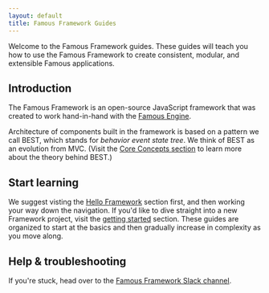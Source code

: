 ```yaml
---
layout: default
title: Famous Framework Guides
---
```


Welcome to the Famous Framework guides. These guides will teach you how to use the Famous Framework to create consistent, modular, and extensible Famous applications.

## Introduction

The Famous Framework is an open-source JavaScript framework that was created to work hand-in-hand with the [Famous Engine](famous.org/learn).

Architecture of components built in the framework is based on a pattern we call BEST, which stands for _behavior event state tree_. We think of BEST as an evolution from MVC. (Visit the [Core Concepts section](core-concepts.html) to learn more about the theory behind BEST.)

## Start learning

We suggest visting the [Hello Framework](HelloFramework.html) section first, and then working your way down the navigation. If you'd like to dive straight into a new Framework project, visit the [getting started](getting-started.html) section. These guides are organized to start at the basics and then gradually increase in complexity as you move along.

## Help &amp; troubleshooting

If you're stuck, head over to the [Famous Framework Slack channel](https://famous-community.slack.com/messages/framework/).
